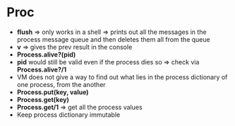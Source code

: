 # Proc

- **flush** => only works in a shell => prints out all the messages in the process message queue and then deletes them all from the queue
- **v** => gives the prev result in the console
- **Process.alive?(pid)**
- **pid** would still be valid even if the process dies so => check via **Process.alive?/1**
- VM does not give a way to find out what lies in the process dictionary of one process, from the another
- **Process.put(key, value)**
- **Process.get(key)**
- **Process.get/1** => get all the process values
- Keep process dictionary immutable
